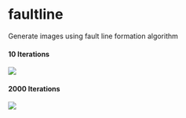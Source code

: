 # faultline
Generate images using fault line formation algorithm

#### 10 Iterations
![](https://github.com/barisusakli/faultline/blob/master/10_iterations.png)

#### 2000 Iterations
![](https://github.com/barisusakli/faultline/blob/master/2000_iterations.png)
